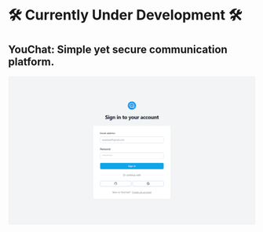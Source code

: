# 🛠 Currently Under Development 🛠
## YouChat: Simple yet secure communication platform.

<p align="center">
  <img src="https://github.com/WalleMechson/youchat-private/blob/main/public/forGithub/SignIn.PNG" />
</p>

